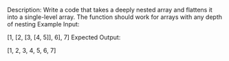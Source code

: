 Description: Write a code that takes a deeply nested array and flattens it into a single-level array. The function should work for arrays with any depth of nesting
Example Input:

[1, [2, [3, [4, 5]], 6], 7]
Expected Output:

[1, 2, 3, 4, 5, 6, 7]
